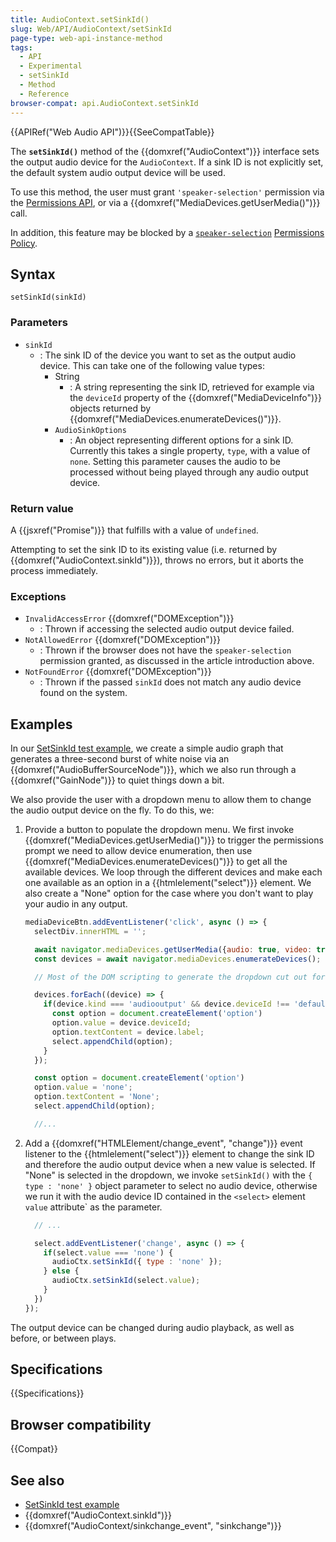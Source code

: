 ```yaml
---
title: AudioContext.setSinkId()
slug: Web/API/AudioContext/setSinkId
page-type: web-api-instance-method
tags:
  - API
  - Experimental
  - setSinkId
  - Method
  - Reference
browser-compat: api.AudioContext.setSinkId
---
```


{{APIRef("Web Audio API")}}{{SeeCompatTable}}

The **`setSinkId()`** method of the {{domxref("AudioContext")}} interface sets the output audio device for the `AudioContext`. If a sink ID is not explicitly set, the default system audio output device will be used.

To use this method, the user must grant `'speaker-selection'` permission via the [Permissions API](/en-US/docs/Web/API/Permissions_API), or via a {{domxref("MediaDevices.getUserMedia()")}} call.

In addition, this feature may be blocked by a [`speaker-selection`](/en-US/docs/Web/HTTP/Headers/Permissions-Policy/speaker-selection) [Permissions Policy](/en-US/docs/Web/HTTP/Permissions_Policy).

## Syntax

```js-nolint
setSinkId(sinkId)
```

### Parameters

- `sinkId`
  - : The sink ID of the device you want to set as the output audio device. This can take one of the following value types:
    - String
      - : A string representing the sink ID, retrieved for example via the `deviceId` property of the {{domxref("MediaDeviceInfo")}} objects returned by {{domxref("MediaDevices.enumerateDevices()")}}.
    - `AudioSinkOptions`
      - : An object representing different options for a sink ID. Currently this takes a single property, `type`, with a value of `none`. Setting this parameter causes the audio to be processed without being played through any audio output device.

### Return value

A {{jsxref("Promise")}} that fulfills with a value of `undefined`.

Attempting to set the sink ID to its existing value (i.e. returned by {{domxref("AudioContext.sinkId")}}), throws no errors, but it aborts the process immediately.

### Exceptions

- `InvalidAccessError` {{domxref("DOMException")}}
  - : Thrown if accessing the selected audio output device failed.
- `NotAllowedError` {{domxref("DOMException")}}
  - : Thrown if the browser does not have the `speaker-selection` permission granted, as discussed in the article introduction above.
- `NotFoundError` {{domxref("DOMException")}}
  - : Thrown if the passed `sinkId` does not match any audio device found on the system.

## Examples

In our [SetSinkId test example](https://set-sink-id.glitch.me/), we create a simple audio graph that generates a three-second burst of white noise via an {{domxref("AudioBufferSourceNode")}}, which we also run through a {{domxref("GainNode")}} to quiet things down a bit.

We also provide the user with a dropdown menu to allow them to change the audio output device on the fly. To do this, we:

1. Provide a button to populate the dropdown menu. We first invoke {{domxref("MediaDevices.getUserMedia()")}} to trigger the permissions prompt we need to allow device enumeration, then use {{domxref("MediaDevices.enumerateDevices()")}} to get all the available devices. We loop through the different devices and make each one available as an option in a {{htmlelement("select")}} element. We also create a "None" option for the case where you don't want to play your audio in any output.

   ```js
   mediaDeviceBtn.addEventListener('click', async () => {
     selectDiv.innerHTML = '';

     await navigator.mediaDevices.getUserMedia({audio: true, video: true});
     const devices = await navigator.mediaDevices.enumerateDevices();

     // Most of the DOM scripting to generate the dropdown cut out for brevity

     devices.forEach((device) => {
       if(device.kind === 'audiooutput' && device.deviceId !== 'default') {
         const option = document.createElement('option')
         option.value = device.deviceId;
         option.textContent = device.label;
         select.appendChild(option);
       }
     });

     const option = document.createElement('option')
     option.value = 'none';
     option.textContent = 'None';
     select.appendChild(option);

     //...
   ```

2. Add a {{domxref("HTMLElement/change_event", "change")}} event listener to the {{htmlelement("select")}} element to change the sink ID and therefore the audio output device when a new value is selected. If "None" is selected in the dropdown, we invoke `setSinkId()` with the `{ type : 'none' }` object parameter to select no audio device, otherwise we run it with the audio device ID contained in the `<select>` element `value` attribute` as the parameter.

   ```js
     // ...

     select.addEventListener('change', async () => {
       if(select.value === 'none') {
         audioCtx.setSinkId({ type : 'none' });
       } else {
         audioCtx.setSinkId(select.value);
       }
     })
   });
   ```

The output device can be changed during audio playback, as well as before, or between plays.

## Specifications

{{Specifications}}

## Browser compatibility

{{Compat}}

## See also

- [SetSinkId test example](https://set-sink-id.glitch.me/)
- {{domxref("AudioContext.sinkId")}}
- {{domxref("AudioContext/sinkchange_event", "sinkchange")}}
